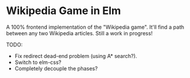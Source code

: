 # Wikipedia Game in Elm

A 100% frontend implementation of the "Wikipedia game". It'll find a path between any two Wikipedia articles. Still a work in progress!

TODO:
* Fix redirect dead-end problem (using A* search?).
* Switch to elm-css?
* Completely decouple the phases?